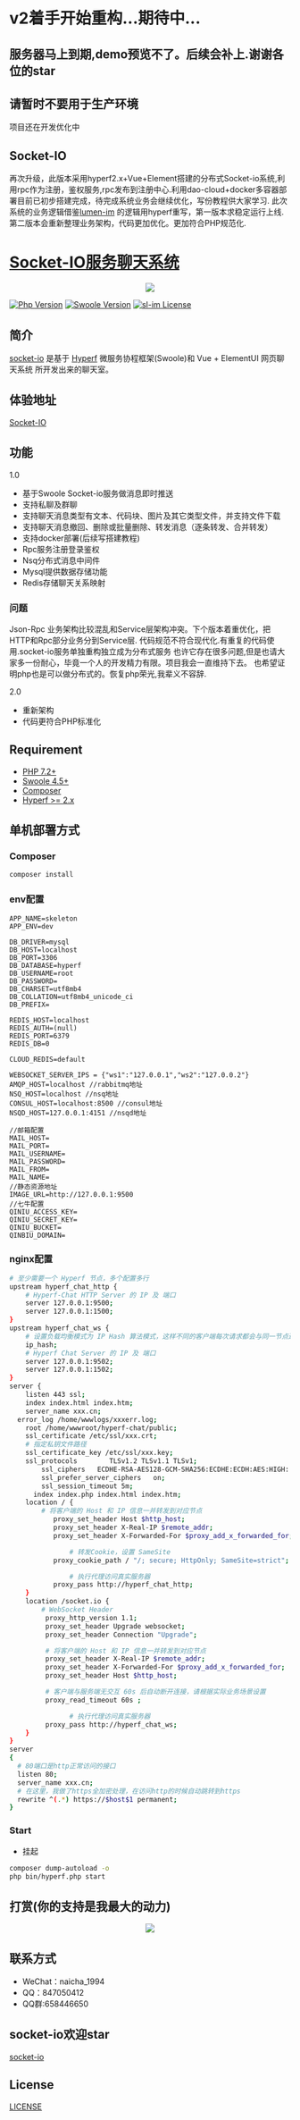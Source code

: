 # v2着手开始重构...期待中...

## 服务器马上到期,demo预览不了。后续会补上.谢谢各位的star

## 请暂时不要用于生产环境
项目还在开发优化中
## Socket-IO
再次升级，此版本采用hyperf2.x+Vue+Element搭建的分布式Socket-io系统,利用rpc作为注册，鉴权服务,rpc发布到注册中心.利用dao-cloud+docker多容器部署目前已初步搭建完成，待完成系统业务会继续优化，写份教程供大家学习.
此次系统的业务逻辑借鉴[lumen-im](https://github.com/gzydong/LumenIM) 的逻辑用hyperf重写，第一版本求稳定运行上线.第二版本会重新整理业务架构，代码更加优化。更加符合PHP规范化.
# [Socket-IO服务聊天系统](https://github.com/Hyperf-Glory/socket-io)
<p align="center">
    <a href="https://github.com/Hyperf-Glory/socket-io" target="_blank">
        <img src="https://static.jayjay.cn/1496800949298.jpg"/>
    </a>
</p>

[![Php Version](https://img.shields.io/badge/php-%3E=7.2-brightgreen.svg?maxAge=2592000)](https://secure.php.net/)
[![Swoole Version](https://img.shields.io/badge/swoole-%3E=4.5-brightgreen.svg?maxAge=2592000)](https://github.com/swoole/swoole-src)
[![sl-im License](https://img.shields.io/github/license/hyperf/hyperf.svg?maxAge=2592000)](https://github.com/Hyperf-Glory/socket-io/blob/master/LICENSE)


## 简介
 
[socket-io](https://im.jayjay.cn) 是基于 [Hyperf](https://hyperf.io) 微服务协程框架(Swoole)和 Vue + ElementUI 网页聊天系统 所开发出来的聊天室。

## 体验地址

[Socket-IO](https://im.jayjay.cn)

## 功能
1.0
- 基于Swoole Socket-io服务做消息即时推送
- 支持私聊及群聊
- 支持聊天消息类型有文本、代码块、图片及其它类型文件，并支持文件下载
- 支持聊天消息撤回、删除或批量删除、转发消息（逐条转发、合并转发）
- 支持docker部署(后续写搭建教程)
- Rpc服务注册登录鉴权
- Nsq分布式消息中间件
- Mysql提供数据存储功能
- Redis存储聊天关系映射
### 问题
Json-Rpc 业务架构比较混乱和Service层架构冲突。下个版本着重优化，把HTTP和Rpc部分业务分到Service层.
代码规范不符合现代化.有重复的代码使用.socket-io服务单独重构独立成为分布式服务
也许它存在很多问题,但是也请大家多一份耐心，毕竟一个人的开发精力有限。项目我会一直维持下去。
也希望证明php也是可以做分布式的。恢复php荣光,我辈义不容辞.

2.0
- 重新架构
- 代码更符合PHP标准化

## Requirement

- [PHP 7.2+](https://github.com/php/php-src/releases)
- [Swoole 4.5+](https://github.com/swoole/swoole-src/releases)
- [Composer](https://getcomposer.org/)
- [Hyperf >= 2.x](https://github.com/hyperf/hyperf/releases)



## 单机部署方式

### Composer

```bash
composer install
```

### env配置
```
APP_NAME=skeleton
APP_ENV=dev

DB_DRIVER=mysql
DB_HOST=localhost
DB_PORT=3306
DB_DATABASE=hyperf
DB_USERNAME=root
DB_PASSWORD=
DB_CHARSET=utf8mb4
DB_COLLATION=utf8mb4_unicode_ci
DB_PREFIX=

REDIS_HOST=localhost
REDIS_AUTH=(null)
REDIS_PORT=6379
REDIS_DB=0

CLOUD_REDIS=default

WEBSOCKET_SERVER_IPS = {"ws1":"127.0.0.1","ws2":"127.0.0.2"}
AMQP_HOST=localhost //rabbitmq地址
NSQ_HOST=localhost //nsq地址
CONSUL_HOST=localhost:8500 //consul地址
NSQD_HOST=127.0.0.1:4151 //nsqd地址

//邮箱配置
MAIL_HOST=
MAIL_PORT=
MAIL_USERNAME=
MAIL_PASSWORD=
MAIL_FROM=
MAIL_NAME=
//静态资源地址
IMAGE_URL=http://127.0.0.1:9500
//七牛配置
QINIU_ACCESS_KEY=
QINIU_SECRET_KEY=
QINIU_BUCKET=
QINBIU_DOMAIN=

```

### nginx配置

```bash
# 至少需要一个 Hyperf 节点，多个配置多行
upstream hyperf_chat_http {
    # Hyperf-Chat HTTP Server 的 IP 及 端口
    server 127.0.0.1:9500;
    server 127.0.0.1:1500;
}
upstream hyperf_chat_ws {
    # 设置负载均衡模式为 IP Hash 算法模式，这样不同的客户端每次请求都会与同一节点进行交互
    ip_hash;
    # Hyperf Chat Server 的 IP 及 端口
    server 127.0.0.1:9502;
    server 127.0.0.1:1502;
}
server {
    listen 443 ssl;
    index index.html index.htm;
    server_name xxx.cn;
  error_log /home/wwwlogs/xxxerr.log;
    root /home/wwwroot/hyperf-chat/public;
    ssl_certificate /etc/ssl/xxx.crt;
    # 指定私钥文件路径
    ssl_certificate_key /etc/ssl/xxx.key;
    ssl_protocols        TLSv1.2 TLSv1.1 TLSv1;
        ssl_ciphers   ECDHE-RSA-AES128-GCM-SHA256:ECDHE:ECDH:AES:HIGH:!NULL:!aNULL:!MD5:!ADH:!RC4;
        ssl_prefer_server_ciphers   on;
        ssl_session_timeout 5m;
      index index.php index.html index.htm;
    location / {
        # 将客户端的 Host 和 IP 信息一并转发到对应节点
           proxy_set_header Host $http_host;
           proxy_set_header X-Real-IP $remote_addr;
           proxy_set_header X-Forwarded-For $proxy_add_x_forwarded_for;

               # 转发Cookie，设置 SameSite
           proxy_cookie_path / "/; secure; HttpOnly; SameSite=strict";

               # 执行代理访问真实服务器
           proxy_pass http://hyperf_chat_http;
    }
    location /socket.io {
        # WebSocket Header
         proxy_http_version 1.1;
         proxy_set_header Upgrade websocket;
         proxy_set_header Connection "Upgrade";

         # 将客户端的 Host 和 IP 信息一并转发到对应节点
         proxy_set_header X-Real-IP $remote_addr;
         proxy_set_header X-Forwarded-For $proxy_add_x_forwarded_for;
         proxy_set_header Host $http_host;

         # 客户端与服务端无交互 60s 后自动断开连接，请根据实际业务场景设置
         proxy_read_timeout 60s ;

               # 执行代理访问真实服务器
         proxy_pass http://hyperf_chat_ws;
    }
}
server
{
  # 80端口是http正常访问的接口
  listen 80;
  server_name xxx.cn;
  # 在这里，我做了https全加密处理，在访问http的时候自动跳转到https
  rewrite ^(.*) https://$host$1 permanent;
}

```

### Start

- 挂起

```bash
composer dump-autoload -o
php bin/hyperf.php start
```


## 打赏(你的支持是我最大的动力)


<p align="center">
    <a href="https://github.com/codingheping/hyperf-chat" target="_blank">
        <img src="https://static.jayjay.cn/pay.jpeg"/>
    </a>
</p>


## 联系方式

- WeChat：naicha_1994
- QQ：847050412
- QQ群:658446650

## socket-io欢迎star
[socket-io](https://github.com/Hyperf-Glory/socket-io)

## License

[LICENSE](LICENSE)
